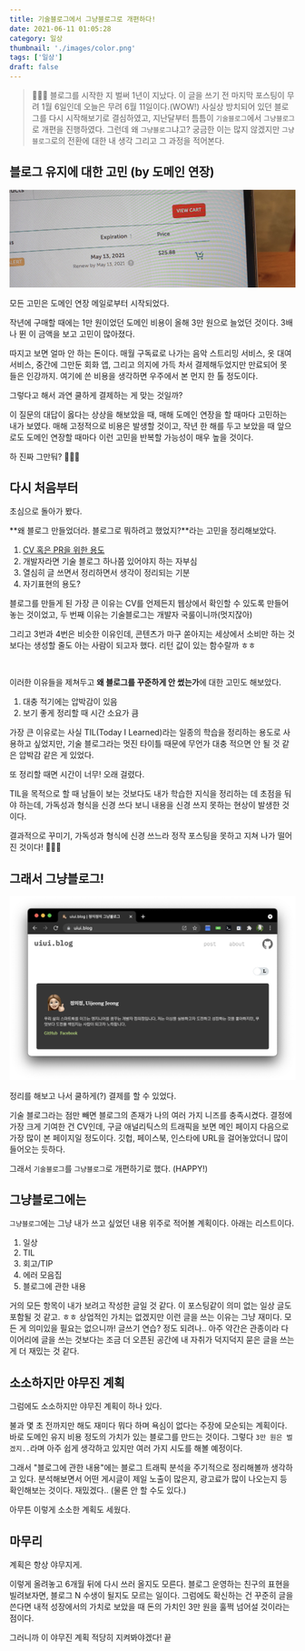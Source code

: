```yaml
---
title: 기술블로그에서 그냥블로그로 개편하다!
date: 2021-06-11 01:05:28
category: 일상
thumbnail: './images/color.png'
tags: ['일상']
draft: false
---
```


> 🤦🏻‍♀️ 블로그를 시작한 지 벌써 1년이 지났다. 이 글을 쓰기 전 마지막 포스팅이 무려 1월 6일인데 오늘은 무려 6월 11일이다.(WOW!) 사실상 방치되어 있던 블로그를 다시 시작해보기로 결심하였고, 지난달부터 틈틈이 `기술블로그`에서 `그냥블로그`로 개편을 진행하였다. 그런데 왜 `그냥블로그`냐고? 궁금한 이는 많지 않겠지만 `그냥블로그`로의 전환에 대한 내 생각 그리고 그 과정을 적어본다.

## 블로그 유지에 대한 고민 (by 도메인 연장)

![image](./images/2-mail2.jpeg)

모든 고민은 도메인 연장 메일로부터 시작되었다.

작년에 구매할 때에는 1만 원이었던 도메인 비용이 올해 3만 원으로 늘었던 것이다. 3배나 뛴 이 금액을 보고 고민이 많아졌다.

따지고 보면 얼마 안 하는 돈이다. 매월 구독료로 나가는 음악 스트리밍 서비스, 옷 대여 서비스, 중간에 그만둔 회화 앱, 그리고 의지에 가득 차서 결제해두었지만 만료되어 못 들은 인강까지.
여기에 쓴 비용을 생각하면 우주에서 본 먼지 한 톨 정도이다.

그렇다고 해서 과연 쿨하게 결제하는 게 맞는 것일까?

이 질문의 대답이 옳다는 상상을 해보았을 때, 매해 도메인 연장을 할 때마다 고민하는 내가 보였다.
매해 고정적으로 비용은 발생할 것이고, 작년 한 해를 두고 보았을 때 앞으로도 도메인 연장할 때마다 이런 고민을 반복할 가능성이 매우 높을 것이다.

하 진짜 그만둬? 🤦🏻‍♀️

## 다시 처음부터

초심으로 돌아가 봤다.

**왜 블로그 만들었더라. 블로그로 뭐하려고 했었지?**라는 고민을 정리해보았다.

1. [CV 혹은 PR을 위한 용도](/about)
2. 개발자라면 기술 블로그 하나쯤 있어야지 하는 자부심
3. 열심히 글 쓰면서 정리하면서 생각이 정리되는 기분
4. 자기표현의 용도?

블로그를 만들게 된 가장 큰 이유는 CV를 언제든지 웹상에서 확인할 수 있도록 만들어 놓는 것이었고, 두 번째 이유는 기술블로그는 개발자 국룰이니까(멋지잖아)

그리고 3번과 4번은 비슷한 이유인데, 콘텐츠가 마구 쏟아지는 세상에서 소비만 하는 것보다는 생성할 줄도 아는 사람이 되고자 했다. 리턴 값이 있는 함수랄까 ㅎㅎ

<br>

이러한 이유들을 제쳐두고 **왜 블로그를 꾸준하게 안 썼는가**에 대한 고민도 해보았다.

1. 대충 적기에는 압박감이 있음
2. 보기 좋게 정리할 때 시간 소요가 큼

가장 큰 이유로는 사실 TIL(Today I Learned)라는 일종의 학습을 정리하는 용도로 사용하고 싶었지만, 기술 블로그라는 멋진 타이틀 때문에 무언가 대충 적으면 안 될 것 같은 압박감 같은 게 있었다.

또 정리할 때면 시간이 너무! 오래 걸렸다.

TIL을 목적으로 할 때 남들이 보는 것보다도 내가 학습한 지식을 정리하는 데 초점을 둬야 하는데, 가독성과 형식을 신경 쓰다 보니 내용을 신경 쓰지 못하는 현상이 발생한 것이다.

결과적으로 꾸미기, 가독성과 형식에 신경 쓰느라 정작 포스팅을 못하고 지쳐 나가 떨어진 것이다! 🤦🏻‍♀️

## 그래서 그냥블로그!

![justblog](./images/2-justblog.png)

정리를 해보고 나서 쿨하게(?) 결제를 할 수 있었다.

기술 블로그라는 점만 빼면 블로그의 존재가 나의 여러 가지 니즈를 충족시켰다. 결정에 가장 크게 기여한 건 CV인데, 구글 애널리틱스의 트래픽을 보면 메인 페이지 다음으로 가장 많이 본 페이지일 정도이다. 깃헙, 페이스북, 인스타에 URL을 걸어놓았더니 많이 들어오는 듯하다.

그래서 `기술블로그`를 `그냥블로그`로 개편하기로 했다. (HAPPY!)

## 그냥블로그에는

`그냥블로그`에는 그냥 내가 쓰고 싶었던 내용 위주로 적어볼 계획이다. 아래는 리스트이다.

1. 일상
2. TIL
3. 회고/TIP
4. 에러 모음집
5. 블로그에 관한 내용

거의 모든 항목이 내가 보려고 작성한 글일 것 같다. 이 포스팅같이 의미 없는 일상 글도 포함될 것 같고. ㅎㅎ 상업적인 가치는 없겠지만 이런 글을 쓰는 이유는 그냥 재미다. 모든 게 의미있을 필요는 없으니까! 글쓰기 연습? 정도 되려나.. 아주 약간은 관종이라 다이어리에 글을 쓰는 것보다는 조금 더 오픈된 공간에 내 자취가 덕지덕지 묻은 글을 쓰는 게 더 재밌는 것 같다.

## 소소하지만 야무진 계획

그럼에도 소소하지만 야무진 계획이 하나 있다.

불과 몇 초 전까지만 해도 재미다 뭐다 하며 욕심이 없다는 주장에 모순되는 계획이다. 바로 도메인 유지 비용 정도의 가치가 있는 블로그를 만드는 것이다. 그렇다 `3만 원은 벌겠지..`라며 아주 쉽게 생각하고 있지만 여러 가지 시도를 해볼 예정이다.

그래서 "블로그에 관한 내용"에는 블로그 트래픽 분석을 주기적으로 정리해볼까 생각하고 있다. 분석해보면서 어떤 게시글이 제일 노출이 많은지, 광고료가 많이 나오는지 등 확인해보는 것이다. 재밌겠다.. (물론 안 할 수도 있다.)

아무튼 이렇게 소소한 계획도 세웠다.

## 마무리

계획은 항상 야무지게.

이렇게 올려놓고 6개월 뒤에 다시 쓰러 올지도 모른다. 블로그 운영하는 친구의 표현을 빌려보자면, 블로그 N 수생이 될지도 모르는 일이다. 그럼에도 확신하는 건 꾸준히 글을 쓴다면 내적 성장에서의 가치로 보았을 때 돈의 가치인 3만 원을 훌쩍 넘어설 것이라는 점이다.

그러니까 이 야무진 계획 적당히 지켜봐야겠다! 끝
